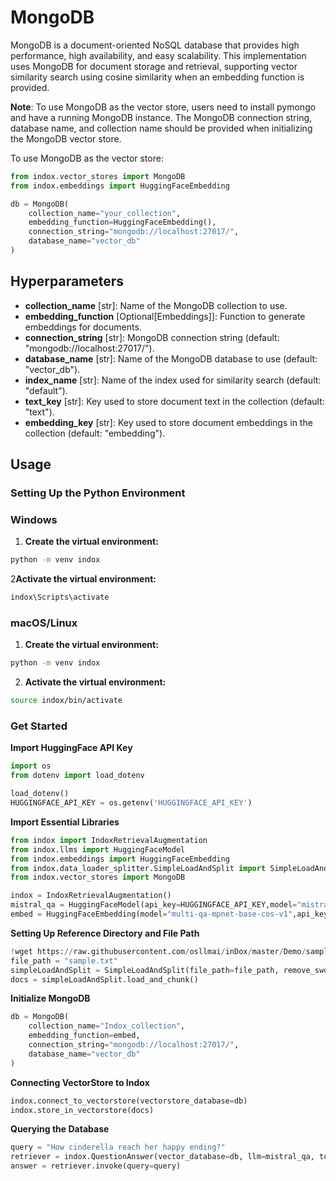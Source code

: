 # MongoDB
MongoDB is a document-oriented NoSQL database that provides high performance, high availability, and easy scalability. This implementation uses MongoDB for document storage and retrieval, supporting vector similarity search using cosine similarity when an embedding function is provided.

**Note**: To use MongoDB as the vector store, users need to install pymongo and have a running MongoDB instance. The MongoDB connection string, database name, and collection name should be provided when initializing the MongoDB vector store.

To use MongoDB as the vector store:

```python
from indox.vector_stores import MongoDB
from indox.embeddings import HuggingFaceEmbedding

db = MongoDB(
    collection_name="your_collection",
    embedding_function=HuggingFaceEmbedding(),
    connection_string="mongodb://localhost:27017/",
    database_name="vector_db"
)
```
## Hyperparameters
- **collection_name** [str]: Name of the MongoDB collection to use.
- **embedding_function** [Optional[Embeddings]]: Function to generate embeddings for documents.
- **connection_string** [str]: MongoDB connection string (default: "mongodb://localhost:27017/").
- **database_name** [str]: Name of the MongoDB database to use (default: "vector_db").
- **index_name** [str]: Name of the index used for similarity search (default: "default").
- **text_key** [str]: Key used to store document text in the collection (default: "text").
- **embedding_key** [str]: Key used to store document embeddings in the collection (default: "embedding").

## Usage
### Setting Up the Python Environment
### Windows

1. **Create the virtual environment:**
```bash
python -m venv indox
```
2**Activate the virtual environment:**
```bash
indox\Scripts\activate
```
### macOS/Linux
1. **Create the virtual environment:**
```bash
python -m venv indox
```
2. **Activate the virtual environment:**
```bash
source indox/bin/activate
```
### Get Started
**Import HuggingFace API Key**
```python
import os
from dotenv import load_dotenv

load_dotenv()
HUGGINGFACE_API_KEY = os.getenv('HUGGINGFACE_API_KEY')
```
**Import Essential Libraries**
```python
from indox import IndoxRetrievalAugmentation
from indox.llms import HuggingFaceModel
from indox.embeddings import HuggingFaceEmbedding
from indox.data_loader_splitter.SimpleLoadAndSplit import SimpleLoadAndSplit
from indox.vector_stores import MongoDB

indox = IndoxRetrievalAugmentation()
mistral_qa = HuggingFaceModel(api_key=HUGGINGFACE_API_KEY,model="mistralai/Mistral-7B-Instruct-v0.2")
embed = HuggingFaceEmbedding(model="multi-qa-mpnet-base-cos-v1",api_key=HUGGINGFACE_API_KEY)
```
**Setting Up Reference Directory and File Path**
```python
!wget https://raw.githubusercontent.com/osllmai/inDox/master/Demo/sample.txt
file_path = "sample.txt"
simpleLoadAndSplit = SimpleLoadAndSplit(file_path=file_path, remove_sword=False, max_chunk_size=200)
docs = simpleLoadAndSplit.load_and_chunk()
```
**Initialize MongoDB**
```python
db = MongoDB(
    collection_name="Indox_collection",
    embedding_function=embed,
    connection_string="mongodb://localhost:27017/",
    database_name="vector_db"
)
```
**Connecting VectorStore to Indox**
```python
indox.connect_to_vectorstore(vectorstore_database=db)
indox.store_in_vectorstore(docs)
```
**Querying the Database**
```python
query = "How cinderella reach her happy ending?"
retriever = indox.QuestionAnswer(vector_database=db, llm=mistral_qa, top_k=5, document_relevancy_filter=True)
answer = retriever.invoke(query=query)
```

